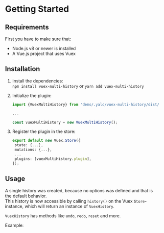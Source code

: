 # Getting Started

## Requirements

First you have to make sure that:

- Node.js v8 or newer is installed
- A Vue.js project that uses Vuex

## Installation

1. Install the dependencies: \
   `npm install vuex-multi-history` or `yarn add vuex-multi-history`

2. Initialize the plugin:

   ```typescript
   import {VuexMultiHistory} from 'demo/.yalc/vuex-multi-history/dist/index';

   ...

   const vuexMultiHistory = new VuexMultiHistory();
   ```

3. Register the plugin in the store:
   ```typescript
   export default new Vuex.Store({
    state: {...},
    mutations: {...},
    ...
    plugins: [vuexMultiHistory.plugin],
   });
   ```

## Usage

A single history was created, because no options was defined and that is the default behavior. \
This history is now accessible by calling `history()` on the Vuex `Store`-instance, which will return an instance of `VuexHistory`.

`VuexHistory` has methods like `undo`, `redo`, `reset` and more.

Example:

```typescript
```
